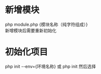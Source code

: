 # 新增模块
php module.php {模块名称（纯字符组成）}
<br /> 
新增模块后需要重新初始化

# 初始化项目
php init --env={环境名称}
或 php init  然后选择